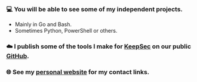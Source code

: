 ### 💻 You will be able to see some of my independent projects.
 - Mainly in Go and Bash.
 - Sometimes Python, PowerShell or others.
### ☁️ I publish some of the tools I make for [KeepSec](https://www.keepsec.ca) on our public [GitHub](https://github.com/KeepSec-Technologies).
### 🌐 See my [personal website](https://jcoupal.com/) for my contact links.
